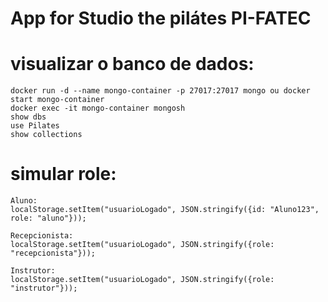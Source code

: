 # App for Studio the pilátes PI-FATEC


# visualizar o banco de dados: 
    docker run -d --name mongo-container -p 27017:27017 mongo ou docker start mongo-container
    docker exec -it mongo-container mongosh
    show dbs
    use Pilates
    show collections

# simular role:
    Aluno:
    localStorage.setItem("usuarioLogado", JSON.stringify({id: "Aluno123", role: "aluno"}));

    Recepcionista:
    localStorage.setItem("usuarioLogado", JSON.stringify({role: "recepcionista"}));

    Instrutor:
    localStorage.setItem("usuarioLogado", JSON.stringify({role: "instrutor"}));